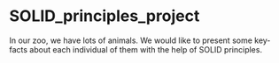 # SOLID_principles_project
In our zoo, we have lots of animals. We would like to present some key-facts about each individual of them with the help of SOLID principles.
